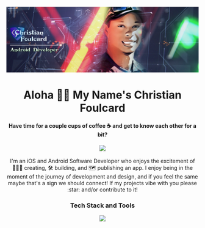 ![Banner](https://github.com/Cfoulcard/Cfoulcard/blob/main/githubbanner.png)

<h1 align="center">Aloha 👋🏽 My Name's Christian Foulcard</h1>
<h4 align="center">Have time for a couple cups of coffee ☕ and get to know each other for a bit?</h4>

<p align="center">
 
  <a href="https://www.linkedin.com/in/cfoulcard/">
<img src="https://img.shields.io/badge/LinkedIn-informational?style=for-the-badge&logo=linkedin">
 </a>

</p>
 
 <p align="center">
I'm an iOS and Android Software Developer who enjoys the excitement of 👨🏾‍💻 creating, 🛠 building, and 🗺 publishing an app. I enjoy being in the moment of the journey of development and design, and if you feel the same maybe that's a sign we should connect! If my projects vibe with you please :star: and/or contribute to it!
</p>

<h3 align="center">Tech Stack and Tools</h4>
<p align="center">
   <a href="https://skillicons.dev">
        <img src="https://skillicons.dev/icons?i=kotlin,swift,java,python,androidstudio,gradle,graphql,ktor,aws,bitbucket,figma,xd,postman,firebase,git,theme=dark" />
      </a>
</p>
 
 <!-- [![Top Langs](https://github-readme-stats.vercel.app/api/top-langs/?username=cfoulcard)](https://github.com/cfoulcard) -->
